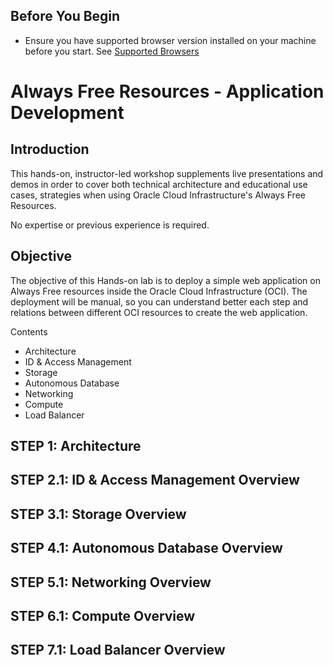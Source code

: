 ## Before You Begin

- Ensure you have supported browser version installed on your machine before you start. See [Supported Browsers](https://docs.cloud.oracle.com/en-us/iaas/Content/GSG/Tasks/signingin.htm?browser#supported_browsers)

# Always Free Resources - Application Development

## Introduction

This hands-on, instructor-led workshop supplements live presentations and demos in order to cover both technical architecture and educational use cases, strategies when using Oracle Cloud Infrastructure's Always Free Resources.

No expertise or previous experience is required.

## Objective

The objective of this Hands-on lab is to deploy a simple web application on Always Free resources inside the Oracle Cloud Infrastructure (OCI). The deployment will be manual, so you can understand better each step and relations between different OCI resources to create the web application.

Contents
- Architecture
-	ID & Access Management
-	Storage
- Autonomous Database
- Networking
- Compute
- Load Balancer

## **STEP 1:** Architecture

## **STEP 2.1:** ID & Access Management Overview

## **STEP 3.1:** Storage Overview

## **STEP 4.1:** Autonomous Database Overview

## **STEP 5.1:** Networking Overview

## **STEP 6.1:** Compute Overview

## **STEP 7.1:** Load Balancer Overview










